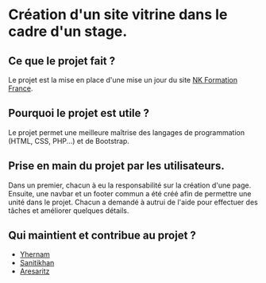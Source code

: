 # Création d'un site vitrine dans le cadre d'un stage. #

## Ce que le projet fait ? ##
Le projet est la mise en place d'une mise un jour du site [NK Formation France](https://nkformationfrance.fr/).

## Pourquoi le projet est utile ? ##
Le projet permet une meilleure maîtrise des langages de programmation (HTML, CSS, PHP...) et de Bootstrap.

## Prise en main du projet par les utilisateurs. ##
Dans un premier, chacun à eu la responsabilité sur la création d'une page.
Ensuite, une navbar et un footer commun a été créé afin de permettre une unité dans le projet.
Chacun a demandé à autrui de l'aide pour effectuer des tâches et améliorer quelques détails.

## Qui maintient et contribue au projet ? ##
- [Yhernam](https://github.com/Yhernam)
- [Sanitikhan](https://github.com/Sanitikhan)
- [Aresaritz](https://github.com/Aresaritz)
